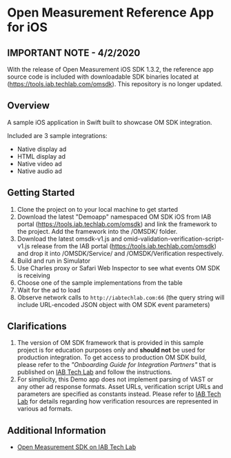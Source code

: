 # Open Measurement Reference App for iOS

## IMPORTANT NOTE - 4/2/2020
With the release of Open Measurement iOS SDK 1.3.2, the reference app source code is included with downloadable SDK binaries located at (https://tools.iab.techlab.com/omsdk). This repository is no longer updated.

## Overview

A sample iOS application in Swift built to showcase OM SDK integration. 

Included are 3 sample integrations:

* Native display ad 
* HTML display ad
* Native video ad
* Native audio ad

## Getting Started

1. Clone the project on to your local machine to get started
2. Download the latest "Demoapp" namespaced OM SDK iOS from IAB portal (https://tools.iab.techlab.com/omsdk) and link the framework to the project. Add the framework into the /OMSDK/ folder.
3. Download the latest omsdk-v1.js and omid-validation-verification-script-v1.js release from the IAB portal (https://tools.iab.techlab.com/omsdk) and drop it into /OMSDK/Service/ and /OMSDK/Verification respectively.
4. Build and run in Simulator
5. Use Charles proxy or Safari Web Inspector to see what events OM SDK is receiving
6. Choose one of the sample implementations from the table
7. Wait for the ad to load
8. Observe network calls to `http://iabtechlab.com:66` (the query string will include URL-encoded JSON object with OM SDK event parameters)

## Clarifications

1. The version of OM SDK framework that is provided in this sample project is for education purposes only and **should not** be used for production integration. To get access to production OM SDK build, please refer to the *"Onboarding Guide for Integration Partners"* that is published on [IAB Tech Lab](https://iabtechlab.com/standards/open-measurement-sdk/) and follow the instructions. 
2. For simplicity, this Demo app does not implement parsing of VAST or any other ad response formats. Asset URLs, verification script URLs and parameters are specified as constants instead. Please refer to [IAB Tech Lab](https://iabtechlab.com/standards/open-measurement-sdk/) for details regarding how verification resources are represented in various ad formats.


## Additional Information

* [Open Measurement SDK on IAB Tech Lab](https://iabtechlab.com/standards/open-measurement-sdk/)
